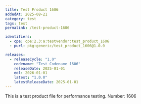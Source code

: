 ```yaml
---
title: Test Product 1606
addedAt: 2025-08-21
category: test
tags: test
permalink: /test-product-1606

identifiers:
  - cpe: cpe:2.3:a:testvendor:test_product_1606
  - purl: pkg:generic/test_product_1606@1.0.0

releases:
  - releaseCycle: "1.0"
    codename: "Test Codename 1606"
    releaseDate: 2025-01-01
    eol: 2026-01-01
    latest: "1.0.0"
    latestReleaseDate: 2025-01-01
---
```


This is a test product file for performance testing. Number: 1606
